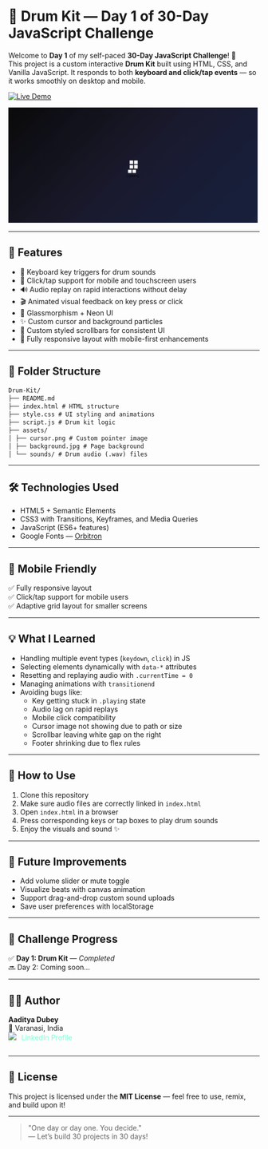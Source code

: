 # 🥁 Drum Kit — Day 1 of 30-Day JavaScript Challenge

Welcome to **Day 1** of my self-paced **30-Day JavaScript Challenge**! 🚀  
This project is a custom interactive **Drum Kit** built using HTML, CSS, and Vanilla JavaScript. It responds to both **keyboard and click/tap events** — so it works smoothly on desktop and mobile.

[![Live Demo](https://img.shields.io/badge/Live-Demo-blue?style=for-the-badge)](https://jsdrum-beats.netlify.app)

![Drum Kit Demo](https://github.com/aaditya-dubey09/daily-dev-journal/blob/main/01-Drum-Kit/assets/demo.gif?raw=true)

---

## 🌟 Features

- 🎹 Keyboard key triggers for drum sounds  
- 📱 Click/tap support for mobile and touchscreen users  
- 🔊 Audio replay on rapid interactions without delay  
- 🎬 Animated visual feedback on key press or click  
- 💎 Glassmorphism + Neon UI  
- ✨ Custom cursor and background particles  
- 🧩 Custom styled scrollbars for consistent UI  
- 📏 Fully responsive layout with mobile-first enhancements

---

## 📂 Folder Structure

```
Drum-Kit/
├── README.md
├── index.html # HTML structure
├── style.css # UI styling and animations
├── script.js # Drum kit logic
├── assets/
│ ├── cursor.png # Custom pointer image
│ ├── background.jpg # Page background
│ └── sounds/ # Drum audio (.wav) files

```

---

## 🛠️ Technologies Used

- HTML5 + Semantic Elements  
- CSS3 with Transitions, Keyframes, and Media Queries  
- JavaScript (ES6+ features)  
- Google Fonts — [Orbitron](https://fonts.google.com/specimen/Orbitron)

---

## 📱 Mobile Friendly

✅ Fully responsive layout  
✅ Click/tap support for mobile users  
✅ Adaptive grid layout for smaller screens

---

## 💡 What I Learned

- Handling multiple event types (`keydown`, `click`) in JS  
- Selecting elements dynamically with `data-*` attributes  
- Resetting and replaying audio with `.currentTime = 0`  
- Managing animations with `transitionend`  
- Avoiding bugs like:
  - Key getting stuck in `.playing` state
  - Audio lag on rapid replays
  - Mobile click compatibility
  - Cursor image not showing due to path or size
  - Scrollbar leaving white gap on the right
  - Footer shrinking due to flex rules

---

## 🎯 How to Use

1. Clone this repository  
2. Make sure audio files are correctly linked in `index.html`  
3. Open `index.html` in a browser  
4. Press corresponding keys or tap boxes to play drum sounds  
5. Enjoy the visuals and sound ✨

---

## 📌 Future Improvements

- Add volume slider or mute toggle  
- Visualize beats with canvas animation  
- Support drag-and-drop custom sound uploads  
- Save user preferences with localStorage  

---

## 📅 Challenge Progress

✅ **Day 1: Drum Kit** — *Completed*  
🔜 Day 2: Coming soon…

---

## 🧑‍💻 Author

**Aaditya Dubey**  
📍 Varanasi, India  
<a href="https://linkedin.com/in/aadityadubey" target="_blank" style="display: inline-flex; align-items: center; gap: 6px; text-decoration: none; color: inherit; color: aquamarine;">
  <img src="https://img.icons8.com/?size=100&id=13930&format=png&color=000000" alt="LinkedIn Icon" style="width: 20px; height: 20px;" />
  LinkedIn Profile
</a>

---

## 📜 License

This project is licensed under the **MIT License** — feel free to use, remix, and build upon it!

---
> "One day or day one. You decide."  
> — Let’s build 30 projects in 30 days!